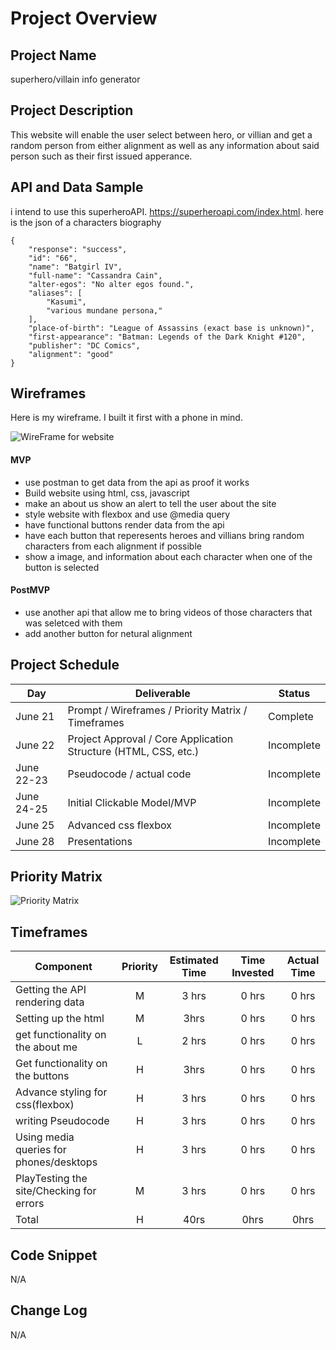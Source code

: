 # Project Overview

## Project Name

superhero/villain info generator

## Project Description

This website will enable the user select between hero, or villian  and get a random person from either alignment as well as any information about said person such as their first issued apperance.

## API and Data Sample


i intend to use this superheroAPI. https://superheroapi.com/index.html. here is the json of a characters biography 
```
{
    "response": "success",
    "id": "66",
    "name": "Batgirl IV",
    "full-name": "Cassandra Cain",
    "alter-egos": "No alter egos found.",
    "aliases": [
        "Kasumi",
        "various mundane persona,"
    ],
    "place-of-birth": "League of Assassins (exact base is unknown)",
    "first-appearance": "Batman: Legends of the Dark Knight #120",
    "publisher": "DC Comics",
    "alignment": "good"
}
```
## Wireframes
Here is my wireframe. I built it first with a phone in mind.

![WireFrame for website](https://i.imgur.com/nRaLZOD.png " its wireframe of the website built for phone")




#### MVP 

- use postman to get data from the api as proof it works
- Build website using html, css, javascript
- make an about us show an alert to tell the user about the site
- style website with flexbox and use @media query 
- have  functional buttons render data from the api
- have each button that reperesents heroes and villians bring random characters from each alignment if possible
- show a image, and information about each character when one of the button is selected

#### PostMVP  

- use another api that allow me to bring videos of those characters that was seletced with them
- add another button for netural alignment

## Project Schedule



|  Day | Deliverable | Status
|---|---| ---|
|June 21| Prompt / Wireframes / Priority Matrix / Timeframes | Complete
|June 22| Project Approval / Core Application Structure (HTML, CSS, etc.) | Incomplete
|June 22-23| Pseudocode / actual code | Incomplete
|June 24-25| Initial Clickable Model/MVP| Incomplete
|June 25| Advanced css flexbox | Incomplete
|June 28| Presentations | Incomplete

## Priority Matrix



![Priority Matrix](https://i.imgur.com/AeXnIUT.png "Priority Matrix")





## Timeframes


| Component | Priority | Estimated Time | Time Invested | Actual Time |
| --- | :---: |  :---: | :---: | :---: |
| Getting the API rendering data | M | 3 hrs| 0 hrs | 0 hrs |
| Setting up the html | M | 3hrs| 0 hrs | 0 hrs |
| get functionality on the about me | L | 2 hrs| 0 hrs | 0 hrs |
| Get functionality on the buttons | H | 3hrs| 0 hrs | 0 hrs |
| Advance styling for css(flexbox) | H | 3 hrs| 0 hrs | 0 hrs |
| writing Pseudocode | H| 3 hrs| 0 hrs | 0 hrs |
| Using media queries for phones/desktops | H | 3 hrs| 0 hrs | 0 hrs |
| PlayTesting the site/Checking for errors | M | 3 hrs| 0 hrs | 0 hrs |
| Total | H | 40rs| 0hrs | 0hrs |


## Code Snippet

N/A


## Change Log
N/A
